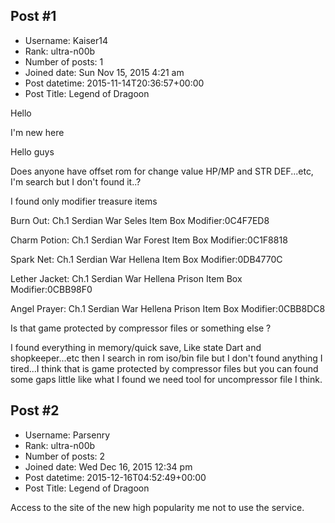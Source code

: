 ## Post #1
- Username: Kaiser14
- Rank: ultra-n00b
- Number of posts: 1
- Joined date: Sun Nov 15, 2015 4:21 am
- Post datetime: 2015-11-14T20:36:57+00:00
- Post Title: Legend of Dragoon

Hello 

I'm new here

Hello guys

Does anyone have offset rom for change value HP/MP and STR DEF...etc, I'm search but I don't found it..?

I found only modifier treasure items

Burn Out: Ch.1 Serdian War Seles Item Box Modifier:0C4F7ED8

Charm Potion: Ch.1 Serdian War Forest Item Box Modifier:0C1F8818

Spark Net: Ch.1 Serdian War Hellena Item Box Modifier:0DB4770C

Lether Jacket: Ch.1 Serdian War Hellena Prison Item Box Modifier:0CBB98F0

Angel Prayer: Ch.1 Serdian War Hellena Prison Item Box Modifier:0CBB8DC8

Is that game protected by compressor files or something else ? 


I found everything in memory/quick save, Like state Dart and shopkeeper...etc then I search in rom iso/bin file but I don't found anything I tired...I think that is  game protected by compressor files but you can found some gaps little like what I found we need tool for uncompressor file I think.
## Post #2
- Username: Parsenry
- Rank: ultra-n00b
- Number of posts: 2
- Joined date: Wed Dec 16, 2015 12:34 pm
- Post datetime: 2015-12-16T04:52:49+00:00
- Post Title: Legend of Dragoon

Access to the site of the new high popularity me not to use the service.
